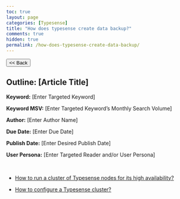 ```yaml
---
toc: true
layout: page
categories: [Typesense]
title: "How does typesense create data backup?"
comments: true
hidden: true
permalink: /how-does-typesense-create-data-backup/
---
```


<button class="back-button" onclick="window.history.back()"><< Back</button>

## Outline: [Article Title]

**Keyword:** [Enter Targeted Keyword]

**Keyword MSV:** [Enter Targeted Keyword’s Monthly Search Volume]

**Author:** [Enter Author Name]

**Due Date:** [Enter Due Date]

**Publish Date:** [Enter Desired Publish Date]

**User Persona:** [Enter Targeted Reader and/or User Persona]

<br>

<ul>
<li><p><a href="https://aviyeldevrel.github.io/Aviyel-Blogs-Review/run-typesense-cluster-node/">How to run a cluster of Typesense nodes for its high availability?</a><p>
<li><p><a href="https://aviyeldevrel.github.io/Aviyel-Blogs-Review/configure-typesense-cluster/">How to configure a Typesense cluster?</a><p>
